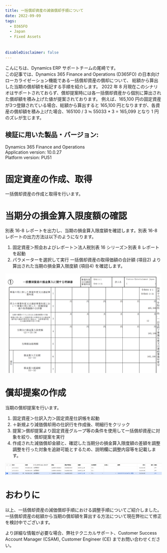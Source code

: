```yaml
---
title: 一括償却資産の減価償却手順について
date: 2022-09-09
tags:
  - D365FO
  - Japan
  - Fixed Assets


disableDisclaimer: false
---
```


こんにちは、Dynamics ERP サポートチームの尾崎です。  
この記事では、Dynamics 365 Finance and Operations (D365FO) の日本向けローカライゼーション機能である一括償却資産の償却について、
総額から算出した当期の償却額を転記する手順を紹介します。
2022 年 8 月現在このシナリオはサポートされておらず、償却提案時には各一括償却資産から個別に算出された償却額を積み上げた値が提案されております。
例えば、165,100 円の固定資産が3つ登録されている場合、総額から算出すると 165,100 円となりますが、各資産の償却額を積み上げた場合、165100 / 3 ≒ 55033 * 3 = 165,099 となり 1 円のズレが生じます。

<!-- more -->
## 検証に用いた製品・バージョン:
Dynamics 365 Finance and Operations  
Application version: 10.0.27  
Platform version: PU51 

# 固定資産の作成、取得

一括償却資産の作成と取得を行います。

# 当期分の損金算入限度額の確認

別表 16-8 レポートを出力し、当期の損金算入限度額を確認します。別表 16-8 レポートの出力方法は以下のようになります。
1. 固定資産＞照会およびレポート＞法人税別表 16 シリーズ＞別表 8 レポートを起動
2. パラメーターを選択して実行
一括償却資産の取得価額の合計額 (項目2) より算出された当期の損金算入限度額 (項目4) を確認します。

![](./lumpsum-asset-depreciation-issue/lumpsum-asset-depreciation-issue1.png)

# 償却提案の作成
        
当期の償却提案を行います。
1. 固定資産＞仕訳入力＞固定資産仕訳帳を起動
2. ＋新規より減価償却用の仕訳行を作成後、明細行をクリック
3. 提案＞償却提案より固定資産グループ等の条件を使用して一括償却資産に対象を絞り、償却提案を実行
4. 作成された減価償却金額と、確認した当期分の損金算入限度額の差額を調整
調整を行った対象を追跡可能とするため、説明欄に調整内容等を記載します。
   
![](./lumpsum-asset-depreciation-issue/lumpsum-asset-depreciation-issue2.png)

# おわりに  
以上、一括償却資産の減価償却手順における調整手順についてご紹介しました。
一括償却資産の総額から当期の償却額を算出する方法について現在弊社にて修正を検討中でございます。

より詳細な情報が必要な場合、弊社テクニカルサポート、Customer Success Account Manager (CSAM), Customer Engineer (CE) までお問い合わせください。

